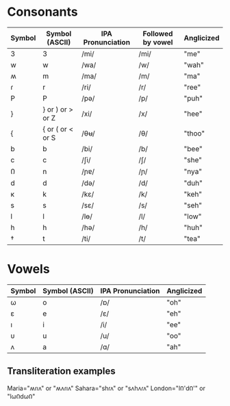 # Consonants
| Symbol | Symbol (ASCII) | IPA Pronunciation | Followed by vowel | Anglicized |
---------|----------------|-------------------|-------------------|------------|
| 3 | 3 | /mi/ | /mi/ | "me" |
| w | w | /wa/ | /w/ | "wah" |
| ʍ	| m | /ma/ | /m/ | "ma" |
| ɾ | r | /ri/ | /r/ | "ree" |
| P | P | /pə/ | /p/ | "puh" |
| }	| } or ) or > or Z	| /xi/ | /x/ | "hee" |
| {	| { or ( or < or S	| /θʉ/ | /θ/ | "thoo" |
| b | b | /bi/ | /b/ | "bee" |
| c | c | /ʃi/ | /ʃ/ |	"she" |
| Ი | n | /ɲɐ/ | /ɲ/ |	"nya" |
| d | d | /də/ | /d/ |	"duh" |
| к | k | /kɛ/ | /k/ |	"keh" |
| s | s | /sɛ/ | /s/ |	"seh" |
| l | l | /lɵ/ | /l/ |	"low" |
| h	| h | /hə/ | /h/ |	"huh" |
| † | t | /ti/ | /t/ |	"tea" |

# Vowels
| Symbol | Symbol (ASCII) | IPA Pronunciation | Anglicized |
---------|----------------|-------------------|------------|
| ω | o | /ɒ/ |	"oh" |
| ε | e | /ε/ |	"eh" |
| ı | i | /i/ |	"ee" |
| υ | u | /u/ |	"oo" |
| ʌ | a | /ɑ/ |	"ah" |

## Transliteration examples
Maria="ʍɾıʌ" or "ʍʌɾıʌ"
Sahara="shɾʌ" or "sʌhʌɾʌ"
London="lᲘ'dᲘ'" or "lωᲘdωᲘ"